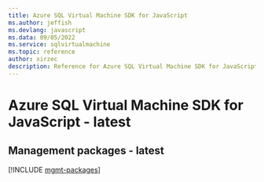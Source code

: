 ```yaml
---
title: Azure SQL Virtual Machine SDK for JavaScript
ms.author: jeffish
ms.devlang: javascript
ms.data: 09/05/2022
ms.service: sqlvirtualmachine
ms.topic: reference
author: xirzec
description: Reference for Azure SQL Virtual Machine SDK for JavaScript
---
```

# Azure SQL Virtual Machine SDK for JavaScript - latest

## Management packages - latest
[!INCLUDE [mgmt-packages](sql-virtual-machine-mgmt-index.md)]